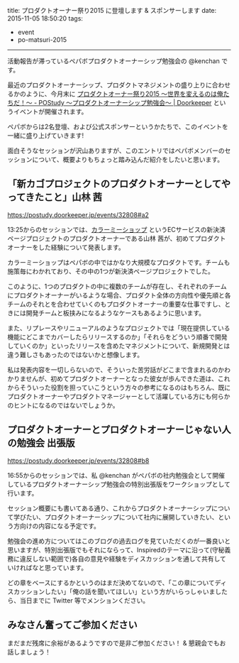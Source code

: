 title: プロダクトオーナー祭り2015 に登壇します & スポンサーします
date: 2015-11-05 18:50:20
tags:
  - event
  - po-matsuri-2015
---
活動報告が滞っているペパボプロダクトオーナーシップ勉強会の @kenchan です。

最近のプロダクトオーナーシップ、プロダクトマネジメントの盛り上りに合わせるかのように、今月末に [プロダクトオーナー祭り2015 ～世界を変えるのは俺たちだ！～ - POStudy ～プロダクトオーナーシップ勉強会～ | Doorkeeper](https://postudy.doorkeeper.jp/events/32808) というイベントが開催されます。

ペパボからは2名登壇、および公式スポンサーというかたちで、このイベントを一緒に盛り上げていきます!

面白そうなセッションが沢山ありますが、このエントリではペパボメンバーのセッションについて、概要よりもちょっと踏み込んだ紹介をしたいと思います。

## 「新カゴプロジェクトのプロダクトオーナーとしてやってきたこと」山林 茜

https://postudy.doorkeeper.jp/events/32808#a2

13:25からのセッションでは、[カラーミーショップ](http://shop-pro.jp/) というECサービスの新決済ページプロジェクトのプロダクトオーナーである山林 茜が、初めてプロダクトオーナーをした経験について発表します。

カラーミーショップはペパボの中ではかなり大規模なプロダクトです。チームも施策毎にわかれており、その中の1つが新決済ページプロジェクトでした。

このように、1つのプロダクトの中に複数のチームが存在し、それぞれのチームにプロダクトオーナーがいるような場合、プロダクト全体の方向性や優先順と各チームのそれとを合わせていくのもプロダクトオーナーの重要な仕事ですし、ときには開発チームと板挟みになるようなケースもあるように思います。

また、リプレースやリニューアルのようなプロジェクトでは「現在提供している機能にどこまでカバーしたらリリースするのか」「それらをどういう順番で開発していくのか」といったリリースを含めたマネジメントについて、新規開発とは違う難しさもあったのではないかと想像します。

私は発表内容を一切しらないので、そういった苦労話がどこまで含まれるのかわかりませんが、初めてプロダクトオーナーとなった彼女が歩んできた道は、これからそういった役割を担っていこうという方々の参考になるのはもちろん、既にプロダクトオーナーやプロダクトマネージャーとして活躍している方にも何らかのヒントになるのではないでしょうか。

## プロダクトオーナーとプロダクトオーナーじゃない人の勉強会 出張版

https://postudy.doorkeeper.jp/events/32808#b8

16:55からのセッションでは、私 @kenchan がペパボの社内勉強会として開催しているプロダクトオーナーシップ勉強会の特別出張版をワークショップとして行います。

セッション概要にも書いてある通り、これからプロダクトオーナーシップについて学びたい、プロダクトオーナーシップについて社内に展開していきたい、という方向けの内容になる予定です。

勉強会の進め方についてはこのブログの過去ログを見ていただくのが一番良いと思いますが、特別出張版でもそれにならって、Inspiredのテーマに沿って(守秘義務に違反しない範囲で)各自の意見や経験をディスカッションを通して共有していければなと思っています。

どの章をベースにするかというのはまだ決めてないので、「この章についてディスカッションしたい」「俺の話を聞いてほしい」という方がいらっしゃいましたら、当日までに Twitter 等でメンションください。

## みなさん奮ってご参加ください

まだまだ残席に余裕があるようですので是非ご参加ください！ & 懇親会でもお話しましょう！
